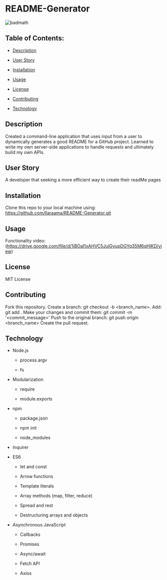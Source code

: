 # README-Generator
![badmath](https://img.shields.io/github/languages/top/llaraama/README-Generator)

 ## Table of Contents:
  * [Description](#Description)
 
  * [User Story](#User-Story)
  
  * [Installation](#Installation)

  * [Usage](#Usage)

  * [License](#License)

  * [Contributing](#Contributing)

  * [Technology](#Technology)
  
## Description
Created a command-line application that uses input from a user to dynamically generates a good README for a GitHub project.
Learned to write my own server-side applications to handle requests and ultimately build my own APIs.

## User Story
A developer that seeking a more efficient way to create their readMe pages 

## Installation
Clone this repo to your local machine using: https://github.com/llaraama/README-Generator.git

## Usage
Functionality video:(https://drive.google.com/file/d/1iBOal1xAHVC5JulGyupDGYq35M6qHlKD/view)

## License
MIT License

## Contributing 
Fork this repository. Create a branch: git checkout -b <branch_name>. Add: git add . Make your changes and commit them: git commit -m '<commit_message>' Push to the original branch: git push origin <branch_name> Create the pull request.

## Technology 
* Node.js

    * process.argv

    * fs

* Modularization

    * require

    * module.exports

* npm

    * package.json

    * npm init

    * node_modules

* Inquirer

* ES6

    * let and const

    * Arrow functions

    * Template literals

    * Array methods (map, filter, reduce)

    * Spread and rest

    * Destructuring arrays and objects

* Asynchronous JavaScript

    * Callbacks

    * Promises

    * Async/await

    * Fetch API

    * Axios
